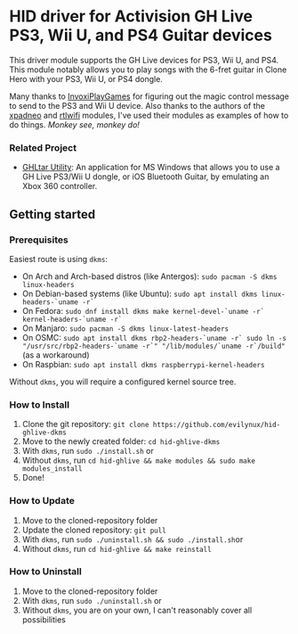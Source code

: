 # HID driver for Activision GH Live PS3, Wii U, and PS4 Guitar devices #

This driver module supports the GH Live devices for PS3, Wii U, and PS4. This module notably allows you to play songs with the 6-fret guitar in Clone Hero with your PS3, Wii U, or PS4 dongle.

Many thanks to [InvoxiPlayGames](https://github.com/InvoxiPlayGames) for figuring out the magic control message to send to the PS3 and Wii U device. Also thanks to the authors of the [xpadneo](https://github.com/atar-axis/xpadneo) and [rtlwifi](https://github.com/rtlwifi-linux) modules, I've used their modules as examples of how to do things. *Monkey see, monkey do!*

### Related Project ###
- [GHLtar Utility](https://github.com/ghlre/GHLtarUtility): An application for MS Windows that allows you to use a GH Live PS3/Wii U dongle, or iOS Bluetooth Guitar, by emulating an Xbox 360 controller.

## Getting started ##
### Prerequisites ###

Easiest route is using `dkms`:

- On Arch and Arch-based distros (like Antergos): `sudo pacman -S dkms linux-headers`
- On Debian-based systems (like Ubuntu): `` sudo apt install dkms linux-headers-`uname -r` ``
- On Fedora: `` sudo dnf install dkms make kernel-devel-`uname -r` kernel-headers-`uname -r` ``
- On Manjaro: `sudo pacman -S dkms linux-latest-headers`
- On OSMC: `` sudo apt install dkms rbp2-headers-`uname -r` sudo ln -s "/usr/src/rbp2-headers-`uname -r`" "/lib/modules/`uname -r`/build" `` (as a workaround)
- On Raspbian: `sudo apt install dkms raspberrypi-kernel-headers`

Without `dkms`, you will require a configured kernel source tree. 

### How to Install ###
1. Clone the git repository: `git clone https://github.com/evilynux/hid-ghlive-dkms`
2. Move to the newly created folder: `cd hid-ghlive-dkms`
3. With `dkms`, run `sudo ./install.sh` or
4. Without `dkms`, run `cd hid-ghlive && make modules && sudo make modules_install`
5. Done!

### How to Update ###
1. Move to the cloned-repository folder
2. Update the cloned repository: `git pull`
3. With `dkms`, run `sudo ./uninstall.sh && sudo ./install.sh`or
4. Without `dkms`, run `cd hid-ghlive && make reinstall`

### How to Uninstall ###
1. Move to the cloned-repository folder
2. With `dkms`, run `sudo ./uninstall.sh` or
3. Without `dkms`, you are on your own, I can't reasonably cover all possibilities

